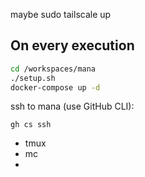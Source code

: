 maybe 
sudo tailscale up

## On every execution
```bash
cd /workspaces/mana
./setup.sh
docker-compose up -d
```

ssh to mana (use GitHub CLI):
```
gh cs ssh 
```

- tmux
- mc
- 